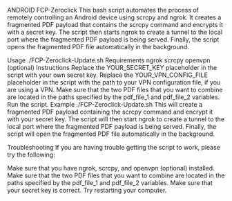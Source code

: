 ANDROID FCP-Zeroclick
This bash script automates the process of remotely controlling an Android device using scrcpy and ngrok. It creates a fragmented PDF payload that contains the scrcpy command and encrypts it with a secret key. The script then starts ngrok to create a tunnel to the local port where the fragmented PDF payload is being served. Finally, the script opens the fragmented PDF file automatically in the background.

Usage
./FCP-Zeroclick-Update.sh
Requirements
ngrok
scrcpy
openvpn (optional)
Instructions
Replace the YOUR_SECRET_KEY placeholder in the script with your own secret key.
Replace the YOUR_VPN_CONFIG_FILE placeholder in the script with the path to your VPN configuration file, if you are using a VPN.
Make sure that the two PDF files that you want to combine are located in the paths specified by the pdf_file_1 and pdf_file_2 variables.
Run the script.
Example
./FCP-Zeroclick-Update.sh
This will create a fragmented PDF payload containing the scrcpy command and encrypt it with your secret key. The script will then start ngrok to create a tunnel to the local port where the fragmented PDF payload is being served. Finally, the script will open the fragmented PDF file automatically in the background.

Troubleshooting
If you are having trouble getting the script to work, please try the following:

Make sure that you have ngrok, scrcpy, and openvpn (optional) installed.
Make sure that the two PDF files that you want to combine are located in the paths specified by the pdf_file_1 and pdf_file_2 variables.
Make sure that your secret key is correct.
Try restarting your computer.
